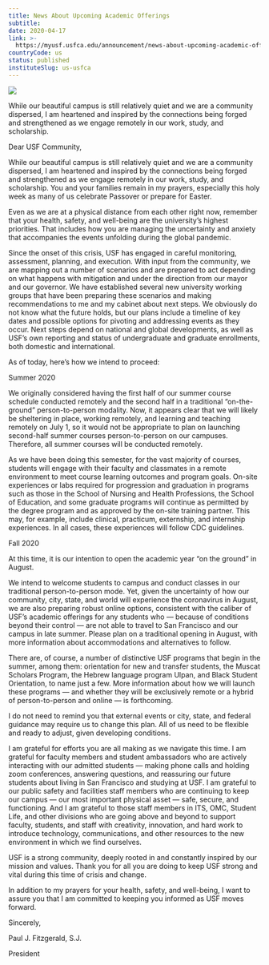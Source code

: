 ```yaml
---
title: News About Upcoming Academic Offerings
subtitle: 
date: 2020-04-17
link: >-
  https://myusf.usfca.edu/announcement/news-about-upcoming-academic-offerings
countryCode: us
status: published
instituteSlug: us-usfca
---
```

![](https://myusf.usfca.edu/themes/custom/myusf/images/favicon/favicon.ico)

While our beautiful campus is still relatively quiet and we are a community dispersed, I am heartened and inspired by the connections being forged and strengthened as we engage remotely in our work, study, and scholarship.

Dear USF Community,

While our beautiful campus is still relatively quiet and we are a community dispersed, I am heartened and inspired by the connections being forged and strengthened as we engage remotely in our work, study, and scholarship. You and your families remain in my prayers, especially this holy week as many of us celebrate Passover or prepare for Easter.

Even as we are at a physical distance from each other right now, remember that your health, safety, and well-being are the university’s highest priorities. That includes how you are managing the uncertainty and anxiety that accompanies the events unfolding during the global pandemic.

Since the onset of this crisis, USF has engaged in careful monitoring, assessment, planning, and execution. With input from the community, we are mapping out a number of scenarios and are prepared to act depending on what happens with mitigation and under the direction from our mayor and our governor. We have established several new university working groups that have been preparing these scenarios and making recommendations to me and my cabinet about next steps. We obviously do not know what the future holds, but our plans include a timeline of key dates and possible options for pivoting and addressing events as they occur. Next steps depend on national and global developments, as well as USF’s own reporting and status of undergraduate and graduate enrollments, both domestic and international.

As of today, here’s how we intend to proceed:

Summer 2020

We originally considered having the first half of our summer course schedule conducted remotely and the second half in a traditional “on-the-ground” person-to-person modality. Now, it appears clear that we will likely be sheltering in place, working remotely, and learning and teaching remotely on July 1, so it would not be appropriate to plan on launching second-half summer courses person-to-person on our campuses. Therefore, all summer courses will be conducted remotely.

As we have been doing this semester, for the vast majority of courses, students will engage with their faculty and classmates in a remote environment to meet course learning outcomes and program goals. On-site experiences or labs required for progression and graduation in programs such as those in the School of Nursing and Health Professions, the School of Education, and some graduate programs will continue as permitted by the degree program and as approved by the on-site training partner. This may, for example, include clinical, practicum, externship, and internship experiences. In all cases, these experiences will follow CDC guidelines.

Fall 2020

At this time, it is our intention to open the academic year “on the ground” in August.

We intend to welcome students to campus and conduct classes in our traditional person-to-person mode. Yet, given the uncertainty of how our community, city, state, and world will experience the coronavirus in August, we are also preparing robust online options, consistent with the caliber of USF’s academic offerings for any students who — because of conditions beyond their control — are not able to travel to San Francisco and our campus in late summer. Please plan on a traditional opening in August, with more information about accommodations and alternatives to follow.

There are, of course, a number of distinctive USF programs that begin in the summer, among them: orientation for new and transfer students, the Muscat Scholars Program, the Hebrew language program Ulpan, and Black Student Orientation, to name just a few. More information about how we will launch these programs — and whether they will be exclusively remote or a hybrid of person-to-person and online — is forthcoming.

I do not need to remind you that external events or city, state, and federal guidance may require us to change this plan. All of us need to be flexible and ready to adjust, given developing conditions.

I am grateful for efforts you are all making as we navigate this time. I am grateful for faculty members and student ambassadors who are actively interacting with our admitted students — making phone calls and holding zoom conferences, answering questions, and reassuring our future students about living in San Francisco and studying at USF. I am grateful to our public safety and facilities staff members who are continuing to keep our campus — our most important physical asset — safe, secure, and functioning. And I am grateful to those staff members in ITS, OMC, Student Life, and other divisions who are going above and beyond to support faculty, students, and staff with creativity, innovation, and hard work to introduce technology, communications, and other resources to the new environment in which we find ourselves.

USF is a strong community, deeply rooted in and constantly inspired by our mission and values. Thank you for all you are doing to keep USF strong and vital during this time of crisis and change.

In addition to my prayers for your health, safety, and well-being, I want to assure you that I am committed to keeping you informed as USF moves forward.

Sincerely,



Paul J. Fitzgerald, S.J.

President